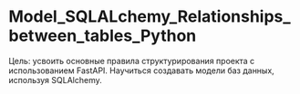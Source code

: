 # Model_SQLALchemy_Relationships_between_tables_Python
Цель: усвоить основные правила структурирования проекта с использованием FastAPI. Научиться создавать модели баз данных, используя SQLAlchemy.
